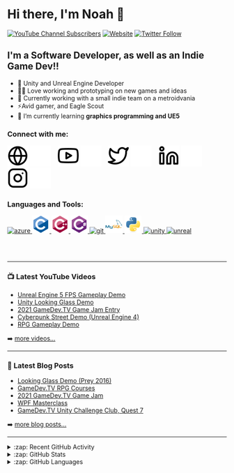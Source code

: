 <!--
Original source code from:
https://github.com/codeSTACKr/codeSTACKr
-->

# Hi there, I'm Noah 👋 

[![YouTube Channel Subscribers](https://img.shields.io/youtube/channel/subscribers/UClOfKFvs_gMErGtjuN6GfDQ?logo=youtube&logoColor=red&style=for-the-badge)][youtube]
[![Website](https://img.shields.io/website?label=noahgday.com&style=for-the-badge&url=https%3A%2F%2Fcodestackr.com)](https://noahgday.com)
[![Twitter Follow](https://img.shields.io/twitter/follow/ndaygamedev?color=1DA1F2&logo=twitter&style=for-the-badge)](https://twitter.com/intent/follow?original_referer=https%3A%2F%2Fgithub.com%2Fndaygamedev&screen_name=ndaygamedev)


## I'm a Software Developer, as well as an Indie Game Dev!!

-  🔭 Unity and Unreal Engine Developer 
-  👨‍💻 Love working and prototyping on new games and ideas
-  🤝 Currently working with a small indie team on a metroidvania
- ⚡Avid gamer, and Eagle Scout
- 🌱 I’m currently learning **graphics programming and UE5**

### Connect with me:

[![website](./img/globe-light.svg)](https://www.noahgday.com#gh-light-mode-only)
[![website](./img/globe-dark.svg)](https://www.noahgday.com#gh-dark-mode-only)
&nbsp;&nbsp;
[![website](./img/youtube-light.svg)](https://www.youtube.com/channel/UClOfKFvs_gMErGtjuN6GfDQ#gh-light-mode-only)
[![website](./img/youtube-dark.svg)](https://www.youtube.com/channel/UClOfKFvs_gMErGtjuN6GfDQ#gh-dark-mode-only)
&nbsp;&nbsp;
[![website](./img/twitter-light.svg)](https://twitter.com/ndaygamedev#gh-light-mode-only)
[![website](./img/twitter-dark.svg)](https://twitter.com/ndaygamedev#gh-dark-mode-only)
&nbsp;&nbsp;
[![website](./img/linkedin-light.svg)](https://www.linkedin.com/in/noah-day-65737313b/#gh-light-mode-only)
[![website](./img/linkedin-dark.svg)](https://www.linkedin.com/in/noah-day-65737313b/#gh-dark-mode-only)
&nbsp;&nbsp;
[![website](./img/instagram-light.svg)](https://instagram.com/ndaygamedev#gh-light-mode-only)
[![website](./img/instagram-dark.svg)](https://instagram.com/ndaygamedev#gh-dark-mode-only)

### Languages and Tools:
<p align="left"> <a href="https://azure.microsoft.com/en-in/" target="_blank" rel="noreferrer"> <img src="https://www.vectorlogo.zone/logos/microsoft_azure/microsoft_azure-icon.svg" alt="azure" width="40" height="40"/> </a> <a href="https://www.cprogramming.com/" target="_blank" rel="noreferrer"> <img src="https://raw.githubusercontent.com/devicons/devicon/master/icons/c/c-original.svg" alt="c" width="40" height="40"/> </a> <a href="https://www.w3schools.com/cpp/" target="_blank" rel="noreferrer"> <img src="https://raw.githubusercontent.com/devicons/devicon/master/icons/cplusplus/cplusplus-original.svg" alt="cplusplus" width="40" height="40"/> </a> <a href="https://www.w3schools.com/cs/" target="_blank" rel="noreferrer"> <img src="https://raw.githubusercontent.com/devicons/devicon/master/icons/csharp/csharp-original.svg" alt="csharp" width="40" height="40"/> </a> <a href="https://git-scm.com/" target="_blank" rel="noreferrer"> <img src="https://www.vectorlogo.zone/logos/git-scm/git-scm-icon.svg" alt="git" width="40" height="40"/> </a> <a href="https://www.mysql.com/" target="_blank" rel="noreferrer"> <img src="https://raw.githubusercontent.com/devicons/devicon/master/icons/mysql/mysql-original-wordmark.svg" alt="mysql" width="40" height="40"/> </a> <a href="https://www.python.org" target="_blank" rel="noreferrer"> <img src="https://raw.githubusercontent.com/devicons/devicon/master/icons/python/python-original.svg" alt="python" width="40" height="40"/> </a> <a href="https://unity.com/" target="_blank" rel="noreferrer"> <img src="https://www.vectorlogo.zone/logos/unity3d/unity3d-icon.svg" alt="unity" width="40" height="40"/> </a> <a href="https://unrealengine.com/" target="_blank" rel="noreferrer"> <img src="https://raw.githubusercontent.com/kenangundogan/fontisto/036b7eca71aab1bef8e6a0518f7329f13ed62f6b/icons/svg/brand/unreal-engine.svg" alt="unreal" width="40" height="40"/> </a> </p>
<br />
<br />

---

### 📺 Latest YouTube Videos

<!-- YOUTUBE:START -->
- [Unreal Engine 5 FPS Gameplay Demo](https://www.youtube.com/watch?v=sACQOcR0NcA)
- [Unity Looking Glass Demo](https://www.youtube.com/watch?v=Rt-0gi9taPk)
- [2021 GameDev.TV Game Jam Entry](https://www.youtube.com/watch?v=1etrkwJLHH4)
- [Cyberpunk Street Demo &lpar;Unreal Engine 4&rpar;](https://www.youtube.com/watch?v=9pRv1th_BRs)
- [RPG Gameplay Demo](https://www.youtube.com/watch?v=NHjGoFv6cys)
<!-- YOUTUBE:END -->

➡️ [more videos...](https://www.youtube.com/channel/UClOfKFvs_gMErGtjuN6GfDQ/videos)

---

### 📕 Latest Blog Posts

<!-- BLOG-POST-LIST:START -->
- [Looking Glass Demo &lpar;Prey 2016&rpar;](https://www.noahgday.com/current-work/looking-glass-demo-prey-2016)
- [GameDev.TV RPG Courses](https://www.noahgday.com/current-work/1x8tc3doa7zylqecyiyvwwkp4887t4)
- [2021 GameDev.TV Game Jam](https://www.noahgday.com/current-work/vgj0r0mxyco1t9869ezuhh1ch7ufqe)
- [WPF Masterclass](https://www.noahgday.com/current-work/a-hrefhttpswwwudemycomcoursewindows-presentation-foundation-masterclasswindows-presentation-foundation-masterclassa)
- [GameDev.TV Unity Challenge Club, Quest 7](https://www.noahgday.com/current-work/gamedevtv-unity-challenge-club-quest-1-jn5n3)
<!-- BLOG-POST-LIST:END -->

➡️ [more blog posts...](https://www.noahgday.com/current-wprl)

---

<details>
  <summary>:zap: Recent GitHub Activity</summary>
  
<!--START_SECTION:activity-->
1. ❗️ Closed issue [#21](https://github.com/Bookfan97/2021-GameDevTV-GameJam/issues/21) in [Bookfan97/2021-GameDevTV-GameJam](https://github.com/Bookfan97/2021-GameDevTV-GameJam)
2. ❗️ Closed issue [#22](https://github.com/Bookfan97/2021-GameDevTV-GameJam/issues/22) in [Bookfan97/2021-GameDevTV-GameJam](https://github.com/Bookfan97/2021-GameDevTV-GameJam)
<!--END_SECTION:activity-->

</details>

<details>
  <summary>:zap: GitHub Stats</summary>

<p>&nbsp;<img align="center" src="https://github-readme-stats.vercel.app/api?username=bookfan97&show_icons=true&locale=en" alt="bookfan97" /></p>

</details>

<details>
  <summary>:zap: GitHub Languages</summary>
<p><img align="left" src="https://github-readme-stats.vercel.app/api/top-langs?username=bookfan97&show_icons=true&locale=en&layout=compact" alt="bookfan97" /></p>

</details>

[website]: https://www.noahgday.com
[twitter]: https://twitter.com/ndaygamedev
[youtube]: https://www.youtube.com/channel/UClOfKFvs_gMErGtjuN6GfDQ
[instagram]: https://instagram.com/ndaygamedev
[linkedin]: https://www.linkedin.com/in/noah-day-65737313b/
